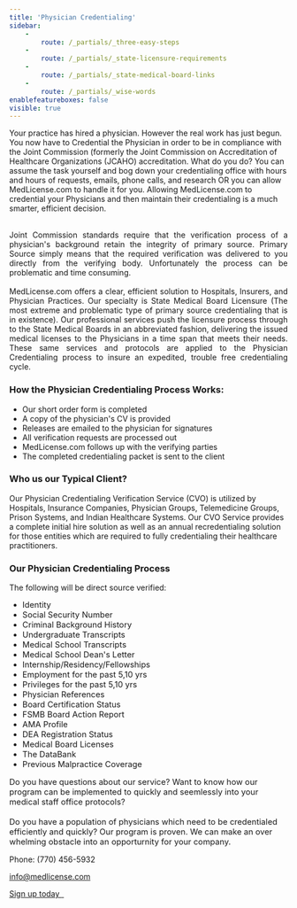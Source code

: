```yaml
---
title: 'Physician Credentialing'
sidebar:
    -
        route: /_partials/_three-easy-steps
    -
        route: /_partials/_state-licensure-requirements
    -
        route: /_partials/_state-medical-board-links
    -
        route: /_partials/_wise-words
enablefeatureboxes: false
visible: true
---
```


<p id="mcetoc_1cdnnn7ku0">Your practice has hired a physician. However the real work has just begun. You now have to Credential the Physician in order to be in compliance with the Joint Commission (formerly the Joint Commission on Accreditation of Healthcare Organizations (JCAHO) accreditation. What do you do? You can assume the task yourself and bog down your credentialing office with hours and hours of requests, emails, phone calls, and research OR you can allow MedLicense.com to handle it for you. Allowing MedLicense.com to credential your Physicians and then maintain their credentialing is a much smarter, efficient decision.&nbsp;</p>
<div align="justify">
<p class="c3"><br />Joint Commission standards require that the verification process of a physician's background retain the integrity of primary source. Primary Source simply means that the required verification was delivered to you directly from the verifying body. Unfortunately the process can be problematic and time consuming.&nbsp;<br /><br />MedLicense.com offers a clear, efficient solution to Hospitals, Insurers, and Physician Practices. Our specialty is State Medical Board Licensure (The most extreme and problematic type of primary source credentialing that is in existence). Our professional services push the licensure process through to the State Medical Boards in an abbreviated fashion, delivering the issued medical licenses to the Physicians in a time span that meets their needs. These same services and protocols are applied to the Physician Credentialing process to insure an expedited, trouble free credentialing cycle.&nbsp;</p>
</div>
<h3 id="mcetoc_1cdnnnp6i1">How the Physician Credentialing Process Works:</h3>
<ul>
<li>Our short order form is completed</li>
<li>A copy of the physician's CV is provided</li>
<li>Releases are emailed to the physician for signatures</li>
<li>All verification requests are processed out</li>
<li>MedLicense.com follows up with the verifying parties</li>
<li>The completed credentialing packet is sent to the client</li>
</ul>
<h3 id="mcetoc_1cdpqmb1p0">Who us our Typical Client?</h3>
<p>Our Physician Credentialing Verification Service (CVO) is utilized by Hospitals, Insurance Companies, Physician Groups, Telemedicine Groups, Prison Systems, and Indian Healthcare Systems. Our CVO Service provides a complete initial hire solution as well as an annual recredentialing solution for those entities which are required to fully credentialing their healthcare practitioners.</p>
<h3 id="mcetoc_1cdpqp1v51">Our Physician Credentialing Process</h3>
<p>The following will be direct source verified:</p>
<ul>
<li><span style="font-size: 11pt;">Identity</span></li>
<li><span style="font-size: 11pt;">Social Security Number</span></li>
<li><span style="font-size: 11pt;">Criminal Background History</span></li>
<li><span style="font-size: 11pt;">Undergraduate Transcripts</span></li>
<li><span style="font-size: 11pt;">Medical School Transcripts</span></li>
<li><span style="font-size: 11pt;">Medical School Dean's Letter</span></li>
<li><span style="font-size: 11pt;">Internship/Residency/Fellowships</span></li>
<li><span style="font-size: 11pt;">Employment for the past 5,10 yrs</span></li>
<li><span style="font-size: 11pt;">Privileges for the past 5,10 yrs</span></li>
<li><span style="font-size: 11pt;">Physician References</span></li>
<li><span style="font-size: 11pt;">Board Certification Status</span></li>
<li><span style="font-size: 11pt;">FSMB Board Action Report</span></li>
<li><span style="font-size: 11pt;">AMA Profile</span></li>
<li><span style="font-size: 11pt;">DEA Registration Status</span></li>
<li><span style="font-size: 11pt;">Medical Board Licenses</span></li>
<li><span style="font-size: 11pt;">The DataBank</span></li>
<li><span style="font-size: 11pt;">Previous Malpractice Coverage</span></li>
</ul>
<p><span style="font-size: 11pt;">Do you have questions about our service? Want to know how our program can be implemented to quickly and seemlessly into your medical staff office protocols?&nbsp;<br /><br />Do you have a population of physicians which need to be credentialed efficiently and quickly? Our program is proven. We can make an over whelming obstacle into an opporturnity for your company.</span></p>
<p id="mcetoc_1cdnqpjlm1">Phone: (770) 456-5932</p>
<p id="mcetoc_1cdnqpn392"><a href="mailto:info@medlicense.com?subject=Physician%20Credentialing%20Information">info@medlicense.com</a></p>
<p><a class="btn btn-secondary" href="https://www.secure-access.net/~medlicense/maaform/ccphysiciancredentialingservices.html">Sign up today <em class="fa fa-sm fa-play" aria-hidden="true">&nbsp;</em></a>&nbsp;</p>
